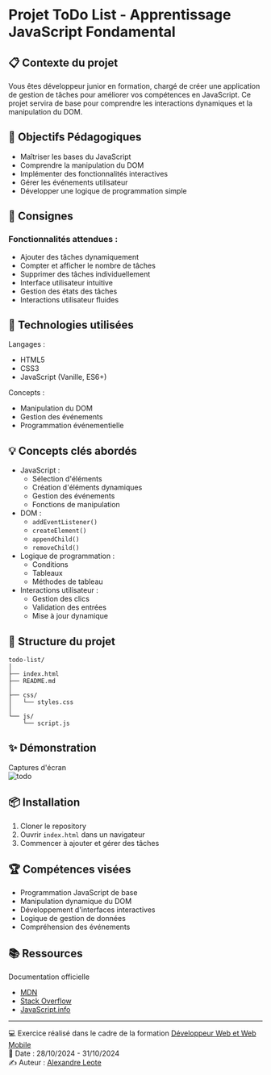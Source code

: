 
# Projet ToDo List - Apprentissage JavaScript Fondamental

## 📋 Contexte du projet

Vous êtes développeur junior en formation, chargé de créer une application de gestion de tâches pour améliorer vos compétences en JavaScript. Ce projet servira de base pour comprendre les interactions dynamiques et la manipulation du DOM.

## 🎯 Objectifs Pédagogiques

-   Maîtriser les bases du JavaScript
-   Comprendre la manipulation du DOM
-   Implémenter des fonctionnalités interactives
-   Gérer les événements utilisateur
-   Développer une logique de programmation simple

## 📝 Consignes

### Fonctionnalités attendues :

-   Ajouter des tâches dynamiquement
-   Compter et afficher le nombre de tâches
-   Supprimer des tâches individuellement
-   Interface utilisateur intuitive
-   Gestion des états des tâches
-   Interactions utilisateur fluides

## 🔧 Technologies utilisées

Langages :

-   HTML5
-   CSS3
-   JavaScript (Vanille, ES6+)

Concepts :

-   Manipulation du DOM
-   Gestion des événements
-   Programmation événementielle

## 💡 Concepts clés abordés

-   JavaScript :
    -   Sélection d'éléments
    -   Création d'éléments dynamiques
    -   Gestion des événements
    -   Fonctions de manipulation
-   DOM :
    -   `addEventListener()`
    -   `createElement()`
    -   `appendChild()`
    -   `removeChild()`
-   Logique de programmation :
    -   Conditions
    -   Tableaux
    -   Méthodes de tableau
-   Interactions utilisateur :
    -   Gestion des clics
    -   Validation des entrées
    -   Mise à jour dynamique

## 🚀 Structure du projet

```
todo-list/
│
├── index.html
├── README.md
│
├── css/
│   └── styles.css
│
└── js/
    └── script.js
```
## ✨ Démonstration
Captures d'écran<br>
![todo](https://github.com/user-attachments/assets/75c9df15-5bd7-450c-9abc-8c69091cff73)

## 📦 Installation

1.  Cloner le repository
2.  Ouvrir `index.html` dans un navigateur
3.  Commencer à ajouter et gérer des tâches

## 🏆 Compétences visées

-   Programmation JavaScript de base
-   Manipulation dynamique du DOM
-   Développement d'interfaces interactives
-   Logique de gestion de données
-   Compréhension des événements

## 📚 Ressources
Documentation officielle
- [MDN](https://developer.mozilla.org/fr/)
- [Stack Overflow](https://stackoverflow.com/)
- [JavaScript.info](https://javascript.info/)

----------

💻 Exercice réalisé dans le cadre de la formation [Développeur Web et Web Mobile](https://elan-formation.fr/formation/19754)<br>
📅 Date : 28/10/2024 - 31/10/2024<br>
✍️ Auteur : [Alexandre Leote](https://github.com/alexandreleote)



